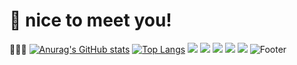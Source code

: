 # 🤞 nice to meet you!
🤡🤡🤡
[![Anurag's GitHub stats](https://github-readme-stats.vercel.app/api?username=theci)](https://github.com/theci/github-readme-stats)
[![Top Langs](https://github-readme-stats.vercel.app/api/top-langs/?username=theci)](https://github.com/theci/github-readme-stats)
<a href="https://hits.seeyoufarm.com"><img src="https://hits.seeyoufarm.com/api/count/incr/badge.svg?url=https%3A%2F%2Fgithub.com%2Ftheci&count_bg=%2379C83D&title_bg=%23555555&icon=&icon_color=%23E7E7E7&title=hits&edge_flat=false"/></a>
<img src="https://img.shields.io/badge/Android-3DDC84?style=flat-square&logo=Java&logoColor=white"/>
<img src="https://img.shields.io/badge/Android-3DDC84?style=flat-square&logo=Python&logoColor=blue"/>
 <img src="https://img.shields.io/badge/TypeScript-3178C6?style=flat&logo=TypeScript&logoColor=white"/>
  <img src="https://img.shields.io/badge/Python-3178C6?style=flat&logo=TypeScript&logoColor=white"/>
![Footer](https://capsule-render.vercel.app/api?type=waving&color=auto&height=200&section=footer)
